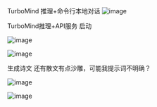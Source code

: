 TurboMind 推理+命令行本地对话
![image](https://github.com/ZPfree/homework/assets/16116418/ab70ffd0-de32-43b1-b356-50d28a71e4a3)

TurboMind推理+API服务
启动

![image](https://github.com/ZPfree/homework/assets/16116418/1e956d18-fa2f-42f1-9e47-ecd0ec81f83d)

![image](https://github.com/ZPfree/homework/assets/16116418/d71b915d-e813-48bd-86a6-bc9723138b2d)

生成诗文 还有散文有点沙雕，可能我提示词不明确？


![image](https://github.com/ZPfree/homework/assets/16116418/2d2b815e-fa90-4bb8-8153-20aaeecdf175)


![image](https://github.com/ZPfree/homework/assets/16116418/66e9a5d2-03b7-4e48-a643-1780d556a512)
